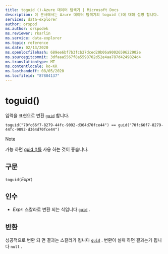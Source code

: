 ```yaml
---
title: toguid ()-Azure 데이터 탐색기 | Microsoft Docs
description: 이 문서에서는 Azure 데이터 탐색기의 toguid ()에 대해 설명 합니다.
services: data-explorer
author: orspod
ms.author: orspodek
ms.reviewer: rkarlin
ms.service: data-explorer
ms.topic: reference
ms.date: 02/13/2020
ms.openlocfilehash: 689ee6bf7b3fcb27dced20b06a9002659622902e
ms.sourcegitcommit: 3dfaaa5567f8a5598702d52e4aa787d4249824d4
ms.translationtype: MT
ms.contentlocale: ko-KR
ms.lasthandoff: 08/05/2020
ms.locfileid: "87804137"
---
```

# <a name="toguid"></a>toguid()

입력을 표현으로 변환 [`guid`](./scalar-data-types/guid.md) 합니다.

```kusto
toguid("70fc66f7-8279-44fc-9092-d364d70fce44") == guid("70fc66f7-8279-44fc-9092-d364d70fce44")
```

> [!NOTE]
> 가능 하면 [guid ()를](./scalar-data-types/guid.md) 사용 하는 것이 좋습니다.

## <a name="syntax"></a>구문

`toguid(`*Expr*`)`

## <a name="arguments"></a>인수

* *Expr*: 스칼라로 변환 되는 식입니다 [`guid`](./scalar-data-types/guid.md) . 

## <a name="returns"></a>반환

성공적으로 변환 되 면 결과는 스칼라가 됩니다 [`guid`](./scalar-data-types/guid.md) .
변환이 실패 하면 결과는가 됩니다 `null` .
